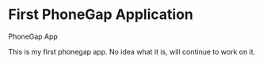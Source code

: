 First PhoneGap Application
================

PhoneGap App

This is my first phonegap app. No idea what it is, will continue to work on it.
